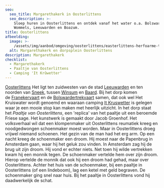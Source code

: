 ```yaml
---
seo:
  seo_title: Margarethakerk in Oosterlittens
  seo_description: >-
    Sloep huren in Oosterlittens en ontdek vanaf het water o.a. Bolsward,
    Wommels, Leeuwarden en Boazum.
title: Oosterlittens
afbeelding:
  image: >-
    /assets/img/aanbod/omgeving/oosterlittens/easterlittens-herfoarme-tsjerke-margryttsjerke.jpg
  alt: Margarethakerk en dorpsplein Oosterlittens
description: Margarethakerk
checklist:
  - Margarethakerk
  - Paaltje van Oosterlittens
  - Camping 'It Krûwetter'
---
```


<a target="_blank" rel="noopener" href="https://nl.wikipedia.org/wiki/Oosterlittens">Oosterlittens</a>&nbsp;Het ligt ten zuidwesten van de stad&nbsp;<a target="_blank" rel="noopener" href="https://nl.wikipedia.org/wiki/Leeuwarden_(stad)">Leeuwarden</a>&nbsp;en ten noorden van&nbsp;[Sneek](https://nl.wikipedia.org/wiki/Sneek_&#40;stad&#41;), tussen&nbsp;<a target="_blank" rel="noopener" href="https://nl.wikipedia.org/wiki/Winsum_(Friesland)">Winsum</a>&nbsp;en&nbsp;<a target="_blank" rel="noopener" href="https://nl.wikipedia.org/wiki/Baard_(Friesland)">Baard</a>. Bij het dorp komen de&nbsp;<a target="_blank" rel="noopener" href="https://nl.wikipedia.org/wiki/Franekervaart">Franekervaart</a>&nbsp;en de&nbsp;<a target="_blank" rel="noopener" href="https://nl.wikipedia.org/wiki/Bolswardertrekvaart">Bolswardertrekvaart</a>&nbsp;samen, dat ook wel Het Kruiswater wordt genoemd en waaraan camping <a target="_blank" rel="noopener" href="https://www.it-kruswetter.nl">It Kruswetter</a>&nbsp;is gelegen waar je een mooie stop kan maken met heerlijk uitzicht. In het dorp staat het&nbsp;*Paaltje van Oosterlittens*, een 'replica' van het paaltje uit een beroemde Friese sage. Het kunstwerk is gemaakt door Jacob Groenhof. Het volksverhaal wil dat een klompenmaker uit Oosterlittens reumatiek kreeg en noodgedwongen schoenmaker moest worden. Maar in Oosterlittens droeg vrijwel niemand schoenen. Het gezin van de man had het erg arm. Op een nacht kreeg de schoenmaker een droom. Hij moest naar de Papenbrug in Amsterdam gaan, waar hij het geluk zou vinden. In Amsterdam zag hij de brug uit zijn droom. Hij vond er echter niets. Net toen hij wilde vertrekken kwam hij een monnik tegen. De schoenmaker vertelde hem over zijn droom. Hierop vertelde de monnik dat ook hij een droom had gehad, maar over Oosterlittens. Achter het huis van de schoenmaker, bij een paaltje in Oosterlittens (of een lindeboom), lag een ketel met geld begraven. De schoenmaker ging snel naar huis. Bij het paaltje in Oosterlittens vond hij daadwerkelijk de schat.
